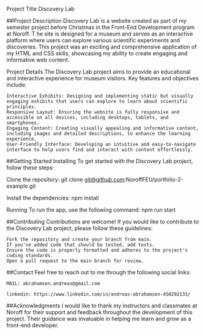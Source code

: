 Project Title
  Discovery Lab

##Project Description
  Discovery Lab is a website created as part of my semester project before Christmas in the Front-End Development program at Noroff. T
  he site is designed for a museum and serves as an interactive platform where users can explore various scientific experiments and discoveries. 
  This project was an exciting and comprehensive application of my HTML and CSS skills, showcasing my ability to create engaging and informative web content.

Project Details
  The Discovery Lab project aims to provide an educational and interactive experience for museum visitors. Key features and objectives include:

    Interactive Exhibits: Designing and implementing static but visually engaging exhibits that users can explore to learn about scientific principles.
    Responsive Layout: Ensuring the website is fully responsive and accessible on all devices, including desktops, tablets, and smartphones.
    Engaging Content: Creating visually appealing and informative content, including images and detailed descriptions, to enhance the learning experience.
    User-Friendly Interface: Developing an intuitive and easy-to-navigate interface to help users find and interact with content effortlessly.

##Getting Started
  Installing
    To get started with the Discovery Lab project, follow these steps:

  Clone the repository:
    git clone git@github.com:NoroffFEU/portfolio-2-example.git
  
  Install the dependencies:
    npm install

  Running
    To run the app, use the following command:
    npm run start

##Contributing
  Contributions are welcome! If you would like to contribute to the Discovery Lab project, please follow these guidelines:

    Fork the repository and create your branch from main.
    If you've added code that should be tested, add tests.
    Ensure the code is properly formatted and adheres to the project's coding standards.
    Open a pull request to the main branch for review.


##Contact
  Feel free to reach out to me through the following social links:

    MAIL: abrahamsen.andreas@gmail.com

    linkedin: https://www.linkedin.com/in/andreas-abrahamsen-450292133/

##Acknowledgments
  I would like to thank my instructors and classmates at Noroff for their support and feedback throughout the development of this project. Their guidance was invaluable in helping me learn and grow as a front-end developer.
